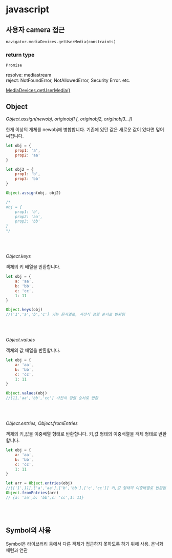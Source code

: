 # javascript

## 사용자 camera 접근

<pre><code>navigator.mediaDevices.getUserMedia(constraints)</code></pre>

### return type

`Promise`

resolve: mediastream  
reject: NotFoundError, NotAllowedError, Security Error. etc.  

[MediaDevices.getUserMedia()](https://developer.mozilla.org/en-US/docs/Web/API/MediaDevices/getUserMedia)

## Object

_Object.assign(newobj, originobj1 [, originobj2, originobj3...])_

한개 이상의 개체를 newobj에 병합합니다. 기존에 있던 값은 새로운 값이 있다면 덮어써집니다.

```js
let obj = {
	prop1: 'a',
	prop2: 'aa'
}

let obj2 = {
	prop1: 'b',
	prop3: 'bb'
}

Object.assign(obj, obj2)

/*
obj = {
	prop1: 'b',
	prop2: 'aa',
	prop3: 'bb'
}
*/
```
<br><br>

_Object.keys_

객체의 키 배열을 반환합니다.

```js
let obj = {
	a: 'aa',
	b: 'bb',
	c: 'cc',
	1: 11
}

Object.keys(obj)
//['1','a','b','c'] 키는 문자열로, 사전식 정렬 순서로 반환됨

```
<br><br>

_Object.values_

객체의 값 배열을 반환합니다.

```js
let obj = {
	a: 'aa',
	b: 'bb',
	c: 'cc',
	1: 11
}

Object.values(obj)
//[11,'aa','bb','cc'] 사전식 정렬 순서로 반환

```
<br><br>

_Object.entries, Object.fromEntries_

객체의 키,값을 이중배열 형태로 반환합니다.
키,값 형태의 이중배열을 객체 형태로 반환합니다.

```js
let obj = {
	a: 'aa',
	b: 'bb',
	c: 'cc',
	1: 11
}

let arr = Object.entries(obj)
//[['1',11],['a','aa'],['b','bb'],['c','cc']] 키,값 형태의 이중배열로 반환됨
Object.fromEntries(arr)
// {a: 'aa',b: 'bb',c: 'cc',1: 11}
```
<br><br>

## Symbol의 사용

Symbol은 라이브러리 등에서 다른 객체가 접근하지 못하도록 하기 위해 사용. 은닉화 패턴과 연관